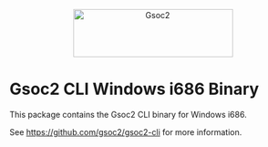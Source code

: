 <p align="center">
  <a href="https://gsoc2.github.io/?utm_source=github&utm_medium=logo" target="_blank">
    <img src="https://gsoc2-brand.storage.googleapis.com/gsoc2-wordmark-dark-280x84.png" alt="Gsoc2" width="280" height="84">
  </a>
</p>

# Gsoc2 CLI Windows i686 Binary

This package contains the Gsoc2 CLI binary for Windows i686.

See https://github.com/gsoc2/gsoc2-cli for more information.

